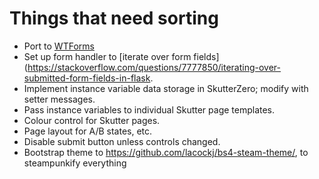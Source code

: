 # Things that need sorting

- Port to [WTForms](https://pythonhosted.org/Flask-Bootstrap/forms.html)
- Set up form handler to [iterate over form fields](https://stackoverflow.com/questions/7777850/iterating-over-submitted-form-fields-in-flask.
- Implement instance variable data storage in SkutterZero; modify with setter messages.
- Pass instance variables to individual Skutter page templates.
- Colour control for Skutter pages.
- Page layout for A/B states, etc.
- Disable submit button unless controls changed.
- Bootstrap theme to https://github.com/lacockj/bs4-steam-theme/, to steampunkify everything